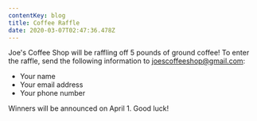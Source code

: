 ```yaml
---
contentKey: blog
title: Coffee Raffle
date: 2020-03-07T02:47:36.478Z
---
```

Joe's Coffee Shop will be raffling off 5 pounds of ground coffee! To enter the raffle, send the following information to joescoffeeshop@gmail.com:

* Your name
* Your email address
* Your phone number

Winners will be announced on April 1. Good luck!